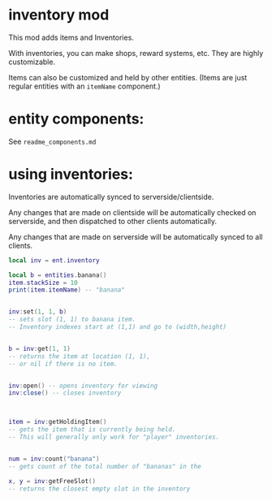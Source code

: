 
# inventory mod

This mod adds items and Inventories.

With inventories, you can make shops, reward systems, etc.
They are highly customizable.

Items can also be customized and held by other entities.
(Items are just regular entities with an `itemName` component.)


# entity components:
See `readme_components.md`



# using inventories:
Inventories are automatically synced to serverside/clientside.

Any changes that are made on clientside will be automatically
checked on serverside, and then dispatched to other clients automatically.

Any changes that are made on serverside will be automatically
synced to all clients.


```lua
local inv = ent.inventory

local b = entities.banana()
item.stackSize = 10
print(item.itemName) -- "banana"
```

```lua

inv:set(1, 1, b) 
-- sets slot (1, 1) to banana item.
-- Inventory indexes start at (1,1) and go to (width,height)


b = inv:get(1, 1) 
-- returns the item at location (1, 1), 
-- or nil if there is no item.


inv:open() -- opens inventory for viewing
inv:close() -- closes inventory



item = inv:getHoldingItem()
-- gets the item that is currently being held.
-- This will generally only work for "player" inventories.


num = inv:count("banana") 
-- gets count of the total number of "bananas" in the 

x, y = inv:getFreeSlot() 
-- returns the closest empty slot in the inventory


```
 

